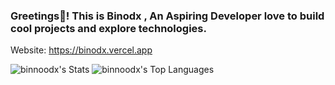 ### Greetings👋!  This is Binodx , An Aspiring Developer love to build cool projects and explore technologies.
Website: https://binodx.vercel.app

![binnoodx's Stats](https://github-readme-stats.vercel.app/api?username=binnoodx&theme=vue-dark&show_icons=true&hide_border=true&count_private=true)
![binnoodx's Top Languages](https://github-readme-stats.vercel.app/api/top-langs/?username=binnoodx&theme=vue-dark&show_icons=true&hide_border=true&layout=compact)